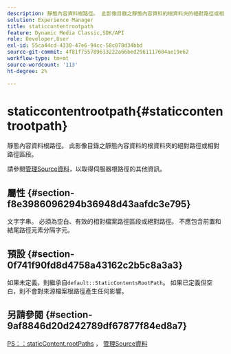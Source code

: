 ```yaml
---
description: 靜態內容資料根路徑。 此影像目錄之靜態內容資料的根資料夾的絕對路徑或相對路徑區段。
solution: Experience Manager
title: staticcontentrootpath
feature: Dynamic Media Classic,SDK/API
role: Developer,User
exl-id: 55ca44cd-4330-47e6-94cc-58c078d34bbd
source-git-commit: 4f81f755789613222a66bed2961117604ae19e62
workflow-type: tm+mt
source-wordcount: '113'
ht-degree: 2%

---
```


# staticcontentrootpath{#staticcontentrootpath}

靜態內容資料根路徑。 此影像目錄之靜態內容資料的根資料夾的絕對路徑或相對路徑區段。

請參閱[管理Source資料](../../../../../is-api/image-serving-api-ref/c-configuration-and-administration/c-configuration-and-administration.md#concept-1ec4d9f0e58a430cae045761f1ff9173)，以取得伺服器根路徑的其他資訊。

## 屬性 {#section-f8e3986096294b36948d43aafdc3e795}

文字字串。 必須為空白、有效的相對檔案路徑區段或絕對路徑。 不應包含前置和結尾路徑元素分隔字元。

## 預設 {#section-0f741f90fd8d4758a43162c2b5c8a3a3}

如果未定義，則繼承自`default::StaticContentsRootPath`。 如果已定義但空白，則不會對來源檔案根路徑產生任何影響。

## 另請參閱 {#section-9af8846d20d242789df67877f84ed8a7}

[PS：：staticContent.rootPaths](../../../../../is-api/image-catalog/image-serving-api-ref/c-image-catalog-reference/c-attributes-reference/r-staticcontentrootpath.md#reference-a2b5368d078349828d282357681bb2a5) ， [管理Source資料](../../../../../is-api/image-serving-api-ref/c-configuration-and-administration/c-configuration-and-administration.md#concept-1ec4d9f0e58a430cae045761f1ff9173)
